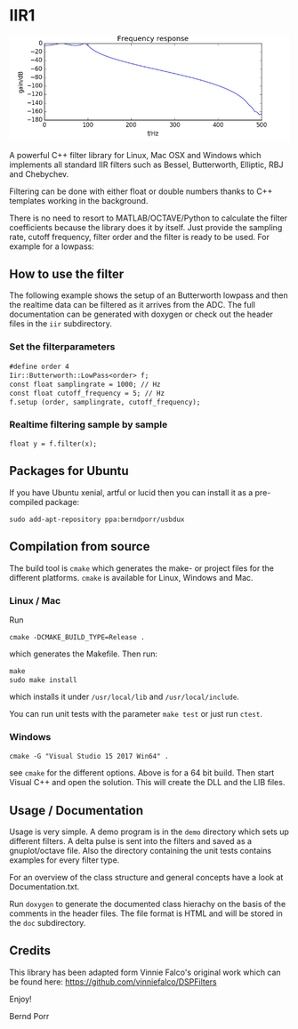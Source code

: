 # IIR1

![alt tag](cheby1.png)

A powerful C++ filter library for Linux, Mac OSX
and Windows which implements all standard IIR filters such as
Bessel, Butterworth, Elliptic, RBJ and Chebychev.

Filtering can be done with either float or double numbers
thanks to C++ templates working in the background.

There is no need to resort to MATLAB/OCTAVE/Python to calculate
the filter coefficients because the library does it
by itself. Just provide the sampling rate, cutoff
frequency, filter order and the filter is
ready to be used. For example for a lowpass:

## How to use the filter
The following example shows the setup of an Butterworth
lowpass and then the realtime data can be filtered as
it arrives from the ADC. The full documentation can be
generated with doxygen or check out the header files in
the `iir` subdirectory.

### Set the filterparameters
```
#define order 4
Iir::Butterworth::LowPass<order> f;
const float samplingrate = 1000; // Hz
const float cutoff_frequency = 5; // Hz
f.setup (order, samplingrate, cutoff_frequency);
```
       
### Realtime filtering sample by sample
```
float y = f.filter(x);
```

## Packages for Ubuntu

If you have Ubuntu xenial, artful or lucid then you can
install it as a pre-compiled package:

```
sudo add-apt-repository ppa:berndporr/usbdux
```

## Compilation from source

The build tool is `cmake` which generates the make- or project
files for the different platforms. `cmake` is available for Linux, Windows
and Mac.

### Linux / Mac

Run
```
cmake -DCMAKE_BUILD_TYPE=Release .
```
which generates the Makefile. Then run:
```
make
sudo make install
```
which installs it under `/usr/local/lib` and `/usr/local/include`.

You can run unit tests with the parameter `make test` or just run `ctest`.

### Windows

```
cmake -G "Visual Studio 15 2017 Win64" .
```

see `cmake` for the different options. Above is for a 64 bit build.
Then start Visual C++ and open the solution. This will create
the DLL and the LIB files.

## Usage / Documentation

Usage is very simple. A demo program is in the `demo` directory which
sets up different filters. A delta pulse is sent into
the filters and saved as a gnuplot/octave file. Also the directory
containing the unit tests contains examples for every filter
type.

For an overview of the class structure and general concepts have a look at Documentation.txt.

Run `doxygen` to generate the documented class hierachy on the basis of
the comments in the header files. The file format is HTML and will be
stored in the `doc` subdirectory.

## Credits

This library has been adapted form Vinnie Falco's
original work which can be found here:
https://github.com/vinniefalco/DSPFilters

Enjoy!

Bernd Porr
